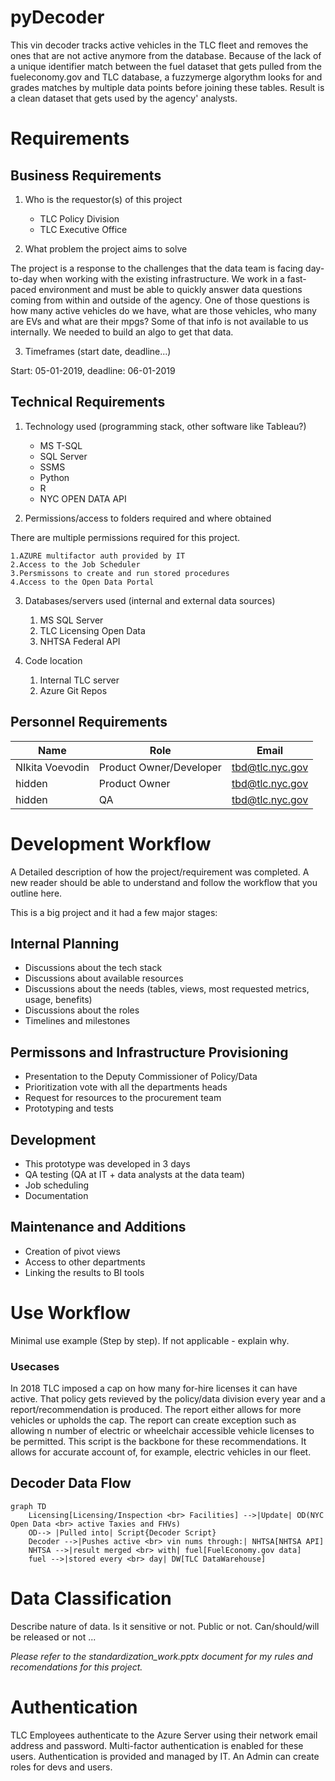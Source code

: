 # pyDecoder

This vin decoder tracks active vehicles in the TLC fleet and removes the ones that are not active anymore from the database. Because of the lack of a unique identifier match between the fuel dataset that gets pulled from the fueleconomy.gov and TLC database, a fuzzymerge algorythm looks for and grades matches by multiple data points before joining these tables. Result is a clean dataset that gets used by the agency' analysts. 

# Requirements

## Business Requirements

1. Who is the requestor(s) of this project

    - TLC Policy Division
    - TLC Executive Office

2. What problem the project aims to solve

The project is a response to the challenges that the data team is facing day-to-day when working with the existing infrastructure. We work in a fast-paced environment and must be able to quickly answer data questions coming from within and outside of the agency. One of those questions is how many active vehicles do we have, what are those vehicles, who many are EVs and what are their mpgs? Some of that info is not available to us internally. We needed to build an algo to get that data.   

3. Timeframes (start date, deadline...)

Start: 05-01-2019, deadline: 06-01-2019

## Technical Requirements

1. Technology used (programming stack, other software like Tableau?)

    - MS T-SQL 
    - SQL Server 
    - SSMS 
    - Python 
    - R
    - NYC OPEN DATA API

2. Permissions/access to folders required and where obtained

There are multiple permissions required for this project.

    1.AZURE multifactor auth provided by IT
    2.Access to the Job Scheduler 
    3.Persmissons to create and run stored procedures
    4.Access to the Open Data Portal


3. Databases/servers used (internal and external data sources)

    1. MS SQL Server
    2. TLC Licensing Open Data
    3. NHTSA Federal API


4. Code location

    1. Internal TLC server
    2. Azure Git Repos


## Personnel Requirements

| Name | Role | Email |
|--|--|--|
| NIkita Voevodin | Product Owner/Developer | tbd@tlc.nyc.gov |
| hidden | Product Owner | tbd@tlc.nyc.gov |
| hidden | QA | tbd@tlc.nyc.gov |


# Development Workflow

A Detailed description of how the project/requirement was completed. A new reader should be able to understand and follow the workflow that you outline here.

This is a big project and it had a few major stages:

## Internal Planning

- Discussions about the tech stack
- Discussions about available resources
- Discussions about the needs (tables, views, most requested metrics, usage, benefits)
- Discussions about the roles
- Timelines and milestones

## Permissons and Infrastructure Provisioning

- Presentation to the Deputy Commissioner of Policy/Data
- Prioritization vote with all the departments heads
- Request for resources to the procurement team 
- Prototyping and tests

## Development

- This prototype was developed in 3 days
- QA testing (QA at IT + data analysts at the data team)
- Job scheduling
- Documentation

## Maintenance and Additions

- Creation of pivot views
- Access to other departments
- Linking the results to BI tools


# Use Workflow

Minimal use example (Step by step). If not applicable - explain why.

### Usecases

In 2018 TLC imposed a cap on how many for-hire licenses it can have active. That policy gets revieved by the policy/data division every year and a report/recommendation is produced. The report either allows for more vehicles or upholds the cap. The report can create exception such as allowing n number of electric or wheelchair accessible vehicle licenses to be permitted. This script is the backbone for these recommendations. It allows for accurate account of, for example, electric vehicles in our fleet. 

## Decoder Data Flow

```mermaid
graph TD
    Licensing[Licensing/Inspection <br> Facilities] -->|Update| OD(NYC Open Data <br> active Taxies and FHVs)
    OD--> |Pulled into| Script{Decoder Script}
    Decoder -->|Pushes active <br> vin nums through:| NHTSA[NHTSA API]
    NHTSA -->|result merged <br> with| fuel[FuelEconomy.gov data]
    fuel -->|stored every <br> day| DW[TLC DataWarehouse]

```

# Data Classification

Describe nature of data. Is it sensitive or not. Public or not. Can/should/will be released or not ...

*Please refer to the standardization_work.pptx document for my rules and recomendations for this project.*

# Authentication

TLC Employees authenticate to the Azure Server using their network email address and password. Multi-factor authentication is enabled for these users. Authentication is provided and managed by IT. An Admin can create roles for devs and users.

